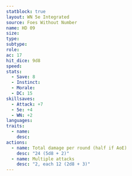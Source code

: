 ```yaml
---
statblock: true
layout: WN 5e Integrated
source: Foes Without Number
name: HD 09
size: 
type: 
subtype: 
role: 
ac: 17
hit_dice: 9d8
speed: 
stats:
  - Save: 8
  - Instinct: 
  - Morale:
  - DC: 15
skillsaves:
  - Attack: +7
  - 5e: +4
  - WN: +2
languages: 
traits:
  - name: 
    desc: 
actions:
  - name: Total damage per round (half if AoE)
    desc: "24 (5d8 + 2)"
  - name: Multiple attacks
    desc: "2, each 12 (2d8 + 3)"
---
```


